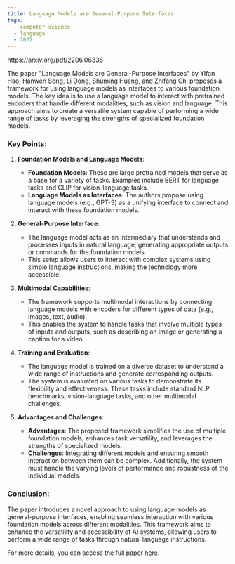 ```yaml
---
title: Language Models are General-Purpose Interfaces
tags: 
  - computer-science
  - language
  - 2022
---
```


https://arxiv.org/pdf/2206.06336

The paper "Language Models are General-Purpose Interfaces" by Yifan Hao, Hanwen Song, Li Dong, Shuming Huang, and Zhifang Chi proposes a framework for using language models as interfaces to various foundation models. The key idea is to use a language model to interact with pretrained encoders that handle different modalities, such as vision and language. This approach aims to create a versatile system capable of performing a wide range of tasks by leveraging the strengths of specialized foundation models.

### Key Points:

1. **Foundation Models and Language Models**:
    - **Foundation Models**: These are large pretrained models that serve as a base for a variety of tasks. Examples include BERT for language tasks and CLIP for vision-language tasks.
    - **Language Models as Interfaces**: The authors propose using language models (e.g., GPT-3) as a unifying interface to connect and interact with these foundation models.

2. **General-Purpose Interface**:
    - The language model acts as an intermediary that understands and processes inputs in natural language, generating appropriate outputs or commands for the foundation models.
    - This setup allows users to interact with complex systems using simple language instructions, making the technology more accessible.

3. **Multimodal Capabilities**:
    - The framework supports multimodal interactions by connecting language models with encoders for different types of data (e.g., images, text, audio).
    - This enables the system to handle tasks that involve multiple types of inputs and outputs, such as describing an image or generating a caption for a video.

4. **Training and Evaluation**:
    - The language model is trained on a diverse dataset to understand a wide range of instructions and generate corresponding outputs.
    - The system is evaluated on various tasks to demonstrate its flexibility and effectiveness. These tasks include standard NLP benchmarks, vision-language tasks, and other multimodal challenges.

5. **Advantages and Challenges**:
    - **Advantages**: The proposed framework simplifies the use of multiple foundation models, enhances task versatility, and leverages the strengths of specialized models.
    - **Challenges**: Integrating different models and ensuring smooth interaction between them can be complex. Additionally, the system must handle the varying levels of performance and robustness of the individual models.

### Conclusion:
The paper introduces a novel approach to using language models as general-purpose interfaces, enabling seamless interaction with various foundation models across different modalities. This framework aims to enhance the versatility and accessibility of AI systems, allowing users to perform a wide range of tasks through natural language instructions.

For more details, you can access the full paper [here](https://arxiv.org/pdf/2206.06336).